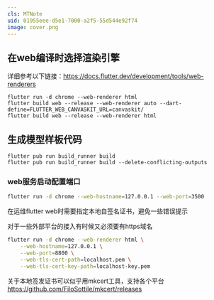 ```yaml
---
cls: MTNote
uid: 01955eee-d5e1-7000-a2f5-55d544e92f74
image: cover.png
---
```



## 在web编译时选择渲染引擎

详细参考以下链接：https://docs.flutter.dev/development/tools/web-renderers

```shell
flutter run -d chrome --web-renderer html
flutter build web --release --web-renderer auto --dart-define=FLUTTER_WEB_CANVASKIT_URL=canvaskit/  
flutter build web --release --web-renderer html
```

## 生成模型样板代码

```shell
flutter pub run build_runner build
flutter pub run build_runner build --delete-conflicting-outputs
```

### web服务启动配置端口

```bash
flutter run -d chrome --web-hostname=127.0.0.1 --web-port=3500
```

在运维flutter web时需要指定本地自签名证书，避免一些错误提示

对于一些外部平台的接入有时候又必须要有https域名

```bash
flutter run -d chrome --web-renderer html \
    --web-hostname=127.0.0.1 \
    --web-port=8800 \
    --web-tls-cert-path=localhost.pem \
    --web-tls-cert-key-path=localhost-key.pem
```

关于本地签发证书可以似乎用mkcert工具，支持各个平台
https://github.com/FiloSottile/mkcert/releases